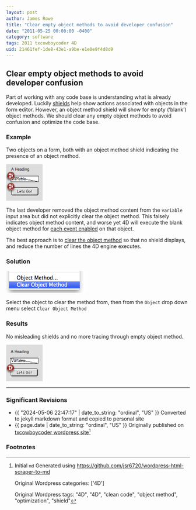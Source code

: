 ```yaml
---
layout: post
author: James Rowe
title: "Clear empty object methods to avoid developer confusion"
date: "2011-05-25 00:00:00 -0400"
category: software
tags: 2011 txcowboycoder 4D
uid: 21461fef-1de8-43e1-a9be-e1e0e9f4d8d9
---
```


## Clear empty object methods to avoid developer confusion

Part of working with any code base is understanding what is already developed. Luckily [shields](http://kb.4d.com/search/assetid=37121) help show actions associated with objects in the form editor. However, an object method shield will show for empty (‘blank’) object methods. We should clear any empty object methods to avoid confusion and optimize the code base.

### Example

Two objects on a form, both with an object method shield indicating the presence of an object method.

<img src="/assets/posts-images/4d-object_methods.png" alt="4d object methods" class=""/>

The last developer removed the object method content from the `variable` input area but did not explicitly clear the object method. This falsely indicates object method content, and worse yet 4D will execute the blank object method for [each event enabled](http://txcowboycoder.wordpress.com/2011/05/02/toggle-off-4d-form-events-for-easier-debugging/ "Toggle off 4D form events for easier debugging") on that object.

The best approach is to [clear the object method](http://kb.4d.com/search/assetid=33479 "4D Tech Tip - Clear Object Method") so that no shield displays, and reduce the number of lines the 4D engine executes.

### Solution

<img src="/assets/posts-images/4d-object_menu_clear.png" alt="4d object methods" class=""/>

Select the object to clear the method from, then from the `Object` drop down menu select `Clear Object Method`

### Results

No misleading shields and no more tracing through empty object method.  

<img src="/assets/posts-images/4d-object_cleared.png" alt="4d object methods" class=""/>

---

### Significant Revisions

- {{ "2024-05-06 22:47:17" | date_to_string: "ordinal", "US" }} Converted to jekyll markdown format and copied to personal site
- {{ page.date | date_to_string: "ordinal", "US" }} Originally published on [txcowboycoder wordpress site](https://txcowboycoder.wordpress.com/2011/05/25/clear-empty-object-methods-to-avoid-developer-confusion/)[^draft]

### Footnotes

[^draft]: Initial `md` Generated using <https://github.com/jsr6720/wordpress-html-scraper-to-md>

    Original Wordpress categories: ['4D']

    Original Wordpress tags: "4D", "4D", "clean code", "object method", "optimization", "shield"